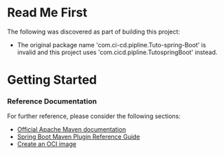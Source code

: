 # Read Me First
The following was discovered as part of building this project:

* The original package name 'com.ci-cd.pipline.Tuto-spring-Boot' is invalid and this project uses 'com.cicd.pipline.TutospringBoot' instead.

# Getting Started

### Reference Documentation
For further reference, please consider the following sections:

* [Official Apache Maven documentation](https://maven.apache.org/guides/index.html)
* [Spring Boot Maven Plugin Reference Guide](https://docs.spring.io/spring-boot/docs/2.5.3/maven-plugin/reference/html/)
* [Create an OCI image](https://docs.spring.io/spring-boot/docs/2.5.3/maven-plugin/reference/html/#build-image)

